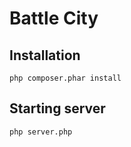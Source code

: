 Battle City 
================
## Installation
```
php composer.phar install
```
## Starting server
```
php server.php
```